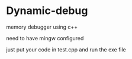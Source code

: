 # Dynamic-debug
memory debugger using c++

need to have mingw configured

just put your code in test.cpp and run the exe file 
